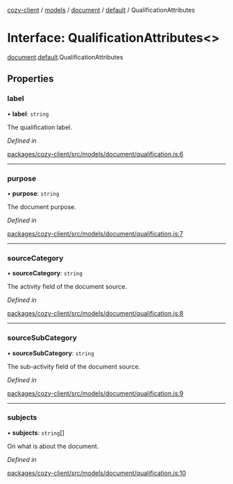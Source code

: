 [cozy-client](../README.md) / [models](../modules/models.md) / [document](../modules/models.document.md) / [default](../modules/models.document.default.md) / QualificationAttributes

# Interface: QualificationAttributes<>

[document](../modules/models.document.md).[default](../modules/models.document.default.md).QualificationAttributes

## Properties

### label

• **label**: `string`

The qualification label.

*Defined in*

[packages/cozy-client/src/models/document/qualification.js:6](https://github.com/cozy/cozy-client/blob/master/packages/cozy-client/src/models/document/qualification.js#L6)

***

### purpose

• **purpose**: `string`

The document purpose.

*Defined in*

[packages/cozy-client/src/models/document/qualification.js:7](https://github.com/cozy/cozy-client/blob/master/packages/cozy-client/src/models/document/qualification.js#L7)

***

### sourceCategory

• **sourceCategory**: `string`

The activity field of the document source.

*Defined in*

[packages/cozy-client/src/models/document/qualification.js:8](https://github.com/cozy/cozy-client/blob/master/packages/cozy-client/src/models/document/qualification.js#L8)

***

### sourceSubCategory

• **sourceSubCategory**: `string`

The sub-activity field of the document source.

*Defined in*

[packages/cozy-client/src/models/document/qualification.js:9](https://github.com/cozy/cozy-client/blob/master/packages/cozy-client/src/models/document/qualification.js#L9)

***

### subjects

• **subjects**: `string`\[]

On what is about the document.

*Defined in*

[packages/cozy-client/src/models/document/qualification.js:10](https://github.com/cozy/cozy-client/blob/master/packages/cozy-client/src/models/document/qualification.js#L10)
